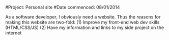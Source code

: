 #Project: Personal site
#Date commenced: 08/01/2014

As a software developer, I obviously need a website. Thus the reasons for making this website are two-fold:
(1) Improve my front-end web dev skills (HTML/CSS/JS)
(2) Have my information and links to my side project on the internet
